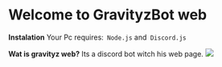 # Welcome to GravityzBot web 
**Instalation**
Your Pc requires:` Node.js` and` Discord.js`

**Wat is gravityz web?**
Its a discord bot witch his web page.
![](https://cdn.discordapp.com/attachments/928712233444339795/928972273891827712/milogo_def.png) 